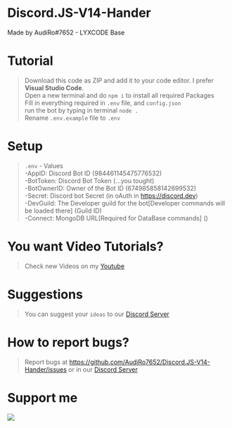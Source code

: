 # Discord.JS-V14-Hander
 Made by AudiRo#7652 - LYXCODE Base
# Tutorial
> Download this code as ZIP and add it to your code editor. I prefer **Visual Studio Code**.<br />
> Open a new terminal and do `npm i` to install all required Packages<br />
> Fill in everything required in `.env` file, and `config.json`<br />
> run the bot by typing in terminal `node .`<br />
> Rename `.env.example` file to `.env`<br />


# Setup
> `.env` - Values<br />
-AppID: Discord Bot ID (984461145475776532)<br />
-BotToken: Discord Bot Token (...you tought)<br />
-BotOwnerID: Owner of the Bot ID (674985858142699532)<br />
-Secret: Discord bot Secret (in oAuth in https://discord.dev)<br />
-DevGuild: The Developer guild for the bot[Developer commands will be loaded there] (Guild ID)<br />
-Connect: MongoDB URL[Required for DataBase commands] ()<br />


# You want Video Tutorials?
> Check new Videos on my [Youtube](https://www.youtube.com/channel/UCmhda4mvoCyycUGoPG-8ihA)
# Suggestions
> You can suggest your `ideas` to our [Discord Server](https://site.tyrion.ml/discord)

# How to report bugs?
> Report bugs at https://github.com/AudiRo7652/Discord.JS-V14-Hander/issues or in our [Discord Server](https://dsc.gg/tyriondev)
# Support me
[![](https://www.paypalobjects.com/webstatic/icon/pp258.png)](https://paypal.me/audiro)